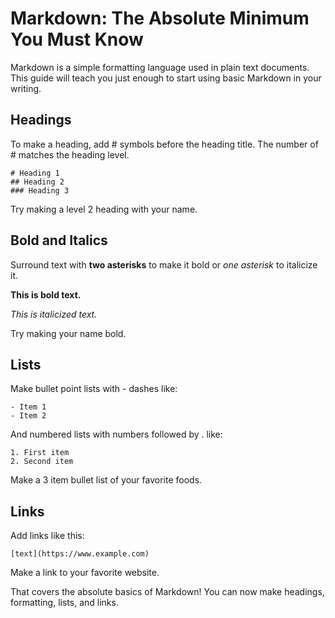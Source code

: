 # Markdown: The Absolute Minimum You Must Know

Markdown is a simple formatting language used in plain text documents. This guide will teach you just enough to start using basic Markdown in your writing.

## Headings

To make a heading, add # symbols before the heading title. The number of # matches the heading level. 

```
# Heading 1 
## Heading 2
### Heading 3
```

Try making a level 2 heading with your name.

## Bold and Italics

Surround text with **two asterisks** to make it bold or *one asterisk* to italicize it. 

**This is bold text.**

*This is italicized text.* 

Try making your name bold.

## Lists

Make bullet point lists with - dashes like:

```
- Item 1 
- Item 2
```

And numbered lists with numbers followed by . like:

```  
1. First item
2. Second item
```

Make a 3 item bullet list of your favorite foods.

## Links

Add links like this:

```
[text](https://www.example.com)
```

Make a link to your favorite website.

That covers the absolute basics of Markdown! You can now make headings, formatting, lists, and links.